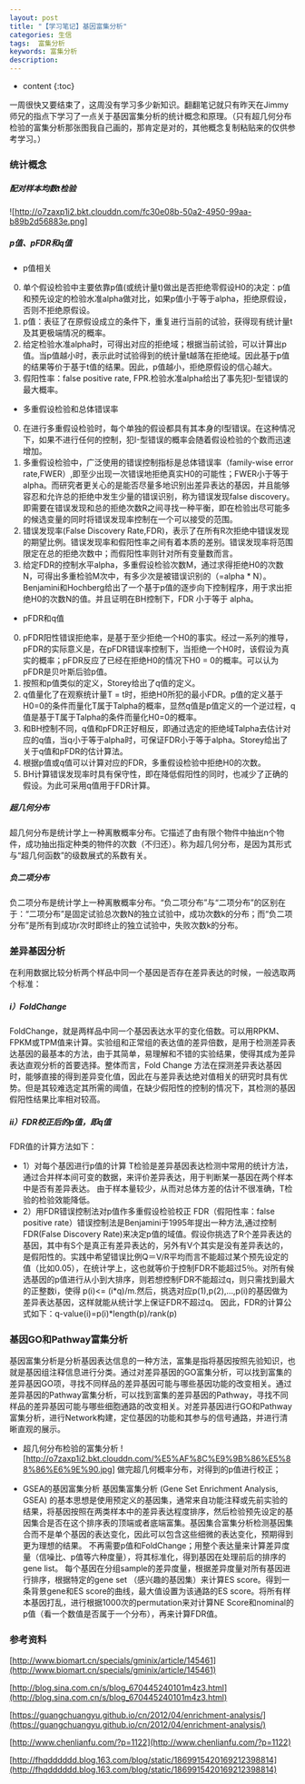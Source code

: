 ```yaml
---
layout: post
title: "【学习笔记】基因富集分析"
categories: 生信
tags:  富集分析
keywords: 富集分析
description: 
---
```


* content
{:toc}


一周很快又要结束了，这周没有学习多少新知识。翻翻笔记就只有昨天在Jimmy师兄的指点下学习了一点关于基因富集分析的统计概念和原理。（只有超几何分布检验的富集分析那张图我自己画的，那肯定是对的，其他概念复制粘贴来的仅供参考学习。）




### 统计概念
##### 配对样本均数t检验
![http://o7zaxp1i2.bkt.clouddn.com/fc30e08b-50a2-4950-99aa-b89b2d56883e.png]

##### p值、pFDR和q值

- p值相关
0. 单个假设检验中主要依靠p值(或统计量t)做出是否拒绝零假设H0的决定：p值和预先设定的检验水准alpha做对比，如果p值小于等于alpha，拒绝原假设，否则不拒绝原假设。 
1. p值：表征了在原假设成立的条件下，重复进行当前的试验，获得现有统计量t及其更极端情况的概率。
2. 给定检验水准alpha时，可得出对应的拒绝域；根据当前试验，可以计算出p值。当p值越小时，表示此时试验得到的统计量t越落在拒绝域。因此基于p值的结果等价于基于t值的结果。因此，p值越小，拒绝原假设的信心越大。
3. 假阳性率：false positive rate, FPR.检验水准alpha给出了事先犯I-型错误的最大概率。
- 多重假设检验和总体错误率
0. 在进行多重假设检验时，每个单独的假设都具有其本身的I型错误。在这种情况下，如果不进行任何的控制，犯I-型错误的概率会随着假设检验的个数而迅速增加。
1. 多重假设检验中，广泛使用的错误控制指标是总体错误率（family-wise error rate,FWER）,即至少出现一次错误地拒绝真实H0的可能性；FWER小于等于alpha。而研究者更关心的是能否尽量多地识别出差异表达的基因，并且能够容忍和允许总的拒绝中发生少量的错误识别，称为错误发现false discovery。即需要在错误发现和总的拒绝次数R之间寻找一种平衡，即在检验出尽可能多的候选变量的同时将错误发现率控制在一个可以接受的范围。
2. 错误发现率(False Discovery Rate,FDR)，表示了在所有R次拒绝中错误发现的期望比例。错误发现率和假阳性率之间有着本质的差别。错误发现率将范围限定在总的拒绝次数中；而假阳性率则针对所有变量数而言。
3. 给定FDR的控制水平alpha，多重假设检验次数M，通过求得拒绝H0的次数N，可得出多重检验M次中，有多少次是被错误识别的（=alpha * N）。Benjamini和Hochberg给出了一个基于p值的逐步向下控制程序，用于求出拒绝H0的次数N的值。并且证明在BH控制下，FDR 小于等于 alpha。
- pFDR和q值
0. pFDR阳性错误拒绝率，是基于至少拒绝一个H0的事实。经过一系列的推导，pFDR的实际意义是，在pFDR错误率控制下，当拒绝一个H0时，该假设为真实的概率；pFDR反应了已经在拒绝H0的情况下H0 = 0的概率。可以认为pFDR是贝叶斯后验p值。
1. 按照和p值类似的定义，Storey给出了q值的定义。
2. q值量化了在观察统计量T = t时，拒绝H0所犯的最小FDR。p值的定义基于H0=0的条件而量化T属于Talpha的概率，显然q值是p值定义的一个逆过程，q值是基于T属于Talpha的条件而量化H0=0的概率。
3. 和BH控制不同，q值和pFDR正好相反，即通过选定的拒绝域Talpha去估计对应的q值，当q小于等于alpha时，可保证FDR小于等于alpha。Storey给出了关于q值和pFDR的估计算法。
4. 根据p值或q值可以计算对应的FDR，多重假设检验中拒绝H0的次数。
5. BH计算错误发现率时具有保守性，即在降低假阳性的同时，也减少了正确的假设。为此可采用q值用于FDR计算。

##### 超几何分布
超几何分布是统计学上一种离散概率分布。它描述了由有限个物件中抽出n个物件，成功抽出指定种类的物件的次数（不归还）。称为超几何分布，是因为其形式与“超几何函数”的级数展式的系数有关。

##### 负二项分布
负二项分布是统计学上一种离散概率分布。“负二项分布”与“二项分布”的区别在于：“二项分布”是固定试验总次数N的独立试验中，成功次数k的分布；而“负二项分布”是所有到成功r次时即终止的独立试验中，失败次数k的分布。

### 差异基因分析
在利用数据比较分析两个样品中同一个基因是否存在差异表达的时候，一般选取两个标准：

##### i）FoldChange

FoldChange，就是两样品中同一个基因表达水平的变化倍数。可以用RPKM、FPKM或TPM值来计算。实验组和正常组的表达值的差异倍数，是用于检测差异表达基因的最基本的方法，由于其简单，易理解和不错的实验结果，使得其成为差异表达直观分析的首要选择。整体而言，Fold Change 方法在探测差异表达基因时，能够直接的得到差异变化值，因此在与差异表达绝对值相关的研究时具有优势。但是其较难选定其所需的阈值，在缺少假阳性的控制的情况下，其检测的基因假阳性结果比率相对较高。

##### ii）FDR校正后的p值，即q值
FDR值的计算方法如下：
 - 1）对每个基因进行p值的计算
T检验是差异基因表达检测中常用的统计方法，通过合并样本间可变的数据，来评价差异表达，用于判断某一基因在两个样本中是否有差异表达。 由于样本量较少，从而对总体方差的估计不很准确，T检验的检验效能降低。
 - 2）用FDR错误控制法对p值作多重假设检验校正
FDR（假阳性率：false positive rate）错误控制法是Benjamini于1995年提出一种方法,通过控制FDR(False Discovery Rate)来决定p值的域值。假设你挑选了R个差异表达的基因，其中有S个是真正有差异表达的，另外有V个其实是没有差异表达的，是假阳性的。实践中希望错误比例Q＝V/R平均而言不能超过某个预先设定的值（比如0.05），在统计学上，这也就等价于控制FDR不能超过5％。对所有候选基因的p值进行从小到大排序，则若想控制FDR不能超过q，则只需找到最大的正整数i，使得 p(i)<= (i*q)/m.然后，挑选对应p(1),p(2),...,p(i)的基因做为差异表达基因，这样就能从统计学上保证FDR不超过q。 因此，FDR的计算公式如下：q-value(i)=p(i)*length(p)/rank(p)



### 基因GO和Pathway富集分析
基因富集分析是分析基因表达信息的一种方法，富集是指将基因按照先验知识，也就是基因组注释信息进行分类。通过对差异基因的GO富集分析，可以找到富集的差异基因GO项，寻找不同样品的差异基因可能与哪些基因功能的改变相关。通过差异基因的Pathway富集分析，可以找到富集的差异基因的Pathway，寻找不同样品的差异基因可能与哪些细胞通路的改变相关。对差异基因进行GO和Pathway富集分析，进行Network构建，定位基因的功能和其参与的信号通路，并进行清晰直观的展示。

- 超几何分布检验的富集分析
![http://o7zaxp1i2.bkt.clouddn.com/%E5%AF%8C%E9%9B%86%E5%88%86%E6%9E%90.jpg]
做完超几何概率分布，对得到的p值进行校正；

- GSEA的基因富集分析
基因集富集分析 (Gene Set Enrichment Analysis, GSEA) 的基本思想是使用预定义的基因集，通常来自功能注释或先前实验的结果，将基因按照在两类样本中的差异表达程度排序，然后检验预先设定的基因集合是否在这个排序表的顶端或者底端富集。基因集合富集分析检测基因集合而不是单个基因的表达变化，因此可以包含这些细微的表达变化，预期得到更为理想的结果。
不再需要p值和FoldChange；用整个表达量来计算差异度量（信噪比、p值等六种度量），将其标准化，得到基因在处理前后的排序的gene list。
每个基因在分组sample的差异度量，根据差异度量对所有基因进行排序，根据特定的gene set （感兴趣的基因集）来计算ES score。得到一条背景gene和ES score的曲线，最大值设置为该通路的ES score。将所有样本基因打乱，进行根据1000次的permutation来对计算NE Score和nominal的p值（看一个数值是否属于一个分布），再来计算FDR值。

### 参考资料

[http://www.biomart.cn/specials/gminix/article/145461](http://www.biomart.cn/specials/gminix/article/145461)

[http://blog.sina.com.cn/s/blog_670445240101m4z3.html](http://blog.sina.com.cn/s/blog_670445240101m4z3.html)

[https://guangchuangyu.github.io/cn/2012/04/enrichment-analysis/](https://guangchuangyu.github.io/cn/2012/04/enrichment-analysis/)

[http://www.chenlianfu.com/?p=1122](http://www.chenlianfu.com/?p=1122)

[http://fhqdddddd.blog.163.com/blog/static/1869915420169212398814](http://fhqdddddd.blog.163.com/blog/static/1869915420169212398814)